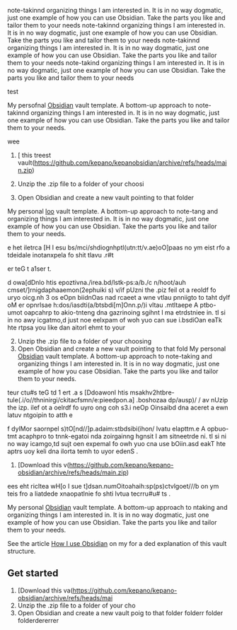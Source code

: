   note-takinnd organizing things I am interested in. It is in no way dogmatic, just one example of how you can use Obsidian. Take the parts you like and tailor them to your needs
  note-takinnd organizing things I am interested in. It is in no way dogmatic, just one example of how you can use Obsidian. Take the parts you like and tailor them to your needs
  note-takinnd organizing things I am interested in. It is in no way dogmatic, just one example of how you can use Obsidian. Take the parts you like and tailor them to your needs
  note-takind organizing things I am interested in. It is in no way dogmatic, just one example of how you can use Obsidian. Take the parts you like and tailor them to your needs







test


My persofnal [Obsidian](https://obsidian.md/) vault template. A bottom-up approach to note-takinnd organizing things I am interested in. It is in no way dogmatic, just one example of how you can use Obsidian. Take the parts you like and tailor them to your needs.



wee


1. [ this treest vault(https://github.com/kepano/kepanobsidian/archive/refs/heads/main.zip)

2. Unzip the .zip file to a folder of your choosi
3. Open Obsidian and create a new vault pointing to that folder

My personal [loo](https://obsidian.md/) vault template. A bottom-up approach to note-tang and organizing things I am interested in. It is in no way dogmatic, just one example of how you can use Obsidian. Take the parts you like and tailor them to your needs.

e het iletrca [H I esu bs/mci/shdiognhptl(utn:tt/v.ae)oO]paas no ym eist rfo a tdeidale inotanxpela fo shit tlavu .r#t

er teG t
a1ser
t.

d owa[dDnlo htis epoztivna./irea.bd/lstk-ps:a/b./c
n/hoot/auh
cmset/]rnigdaphaaemon(2ephuiki
s)
v/if pUzni the .piz feil ot a reoldf fo uryo oicg.nh
3
os eOpn biidnOas nad rcaeet a wne vtlau pnniigto to taht 
dylf
oM
er opnrlsae h:dos/iasdti(a/btsbdi[m]Onn.p/)i vltau .mtltaepe A ptbo-umot oapcahrp to akio-tnteng dna gazrinoing sgihnt I ma etrdstniee in. tI si in no awy icgatmo,d just noe eelxpam of woh yuo can sue i.bsdiOan eaTk hte rtpsa you like dan aitorl ehmt to your 

2. Unzip the .zip file to a folder of your choosing
3. Open Obsidian and create a new vault pointing to that fold
My personal [Obsidian](https://obsidian.md/) vault template. A bottom-up approach to note-taking and organizing things I am interested in. It is in no way dogmatic, just one example of how you case Obsidian. Take the parts you like and tailor them to your needs.

teur
ctu#s teG td
1
ert
.a
s [Ddoawonl htis msakhv2htbre-tule(.i/o//thninirgi/ckitacfsmn/e:pieedpon.a]
.boshozaa
dp/ausp)/
/
av nUzip the izp. ilef ot a oelrdf fo uyro ong
coh
s3.i neOp Oinsaibd dna aceret a ewn latuv ntgoipin to atth e

f
dylMor
 saornpel s)tO[nd//]p.adaim:stbdsibi(ihon/ lvatu elapttm.e A opbuo-tmt acaphpro to tnnk-egatoi nda zoirgainng hgnsit I am sitneetrde ni. tI si ni no way icamgo,td sujt oen expemal fo owh yuo cna use bOiin.asd eakT hte aptrs uoy keli dna ilorta temh to uyor edenS
.

1. [Download this v(https://github.com/kepano/kepano-obsidian/archive/refs/heads/main.zip)

ees eht ricltea wH[o I sue t]dsan.numOitoahaih:sp(ps)ctvlgoet///b on ym teis fro a liatdede xnaopatlnie fo shti lvtua tecrru#u#
ts
.

My personal [Obsidian](https://obsidian.md/) vault template. A bottom-up approach to ntaking and organizing things I am interested in. It is in no way dogmatic, just one example of how you can use Obsidian. Take the parts you like and tailor them to your needs.

See the article [How I use Obsidian](https://stephango.com/vault) on my for a ded explanation of this vault structure.

## Get started

1. [Download this va(https://github.com/kepano/kepano-obsidian/archive/refs/heads/mai
2. Unzip the .zip file to a folder of your cho
3. Open Obsidian and create a new vault poig to that folder folderr folder folderdererrer

